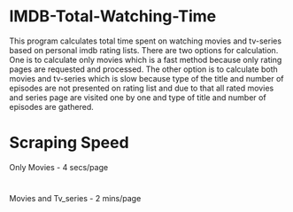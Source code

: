 # IMDB-Total-Watching-Time

This program calculates total time spent on watching movies and tv-series based on personal imdb rating lists. There are two options for calculation. One is to calculate only movies which is a fast method because only rating pages are requested and processed. The other option is to calculate both movies and tv-series which is slow because type of the title and number of episodes  are not presented on rating list and  due to that all rated movies and series page are visited one by one and type of title and number of episodes are gathered.

# Scraping Speed
Only Movies - 4 secs/page
#
Movies and Tv_series - 2 mins/page

